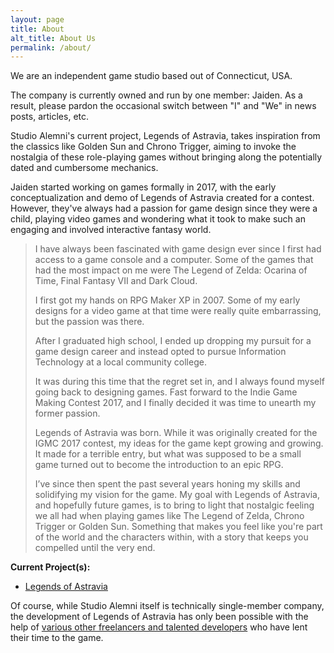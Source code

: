 ```yaml
---
layout: page
title: About
alt_title: About Us
permalink: /about/
---
```


We are an independent game studio based out of Connecticut, USA.

The company is currently owned and run by one member: Jaiden. As a result, please pardon the occasional switch between "I" and "We" in news posts, articles, etc. 

Studio Alemni's current project, Legends of Astravia, takes inspiration from the classics like Golden Sun and Chrono Trigger, aiming to invoke the nostalgia of these role-playing games without bringing along the potentially dated and cumbersome mechanics. 

Jaiden started working on games formally in 2017, with the early conceptualization and demo of Legends of Astravia created for a contest. However, they've always had a passion for game design since they were a child, playing video games and wondering what it took to make such an engaging and involved interactive fantasy world. 

> I have always been fascinated with game design ever since I first had access to a game console and a computer. Some of the games that had the most impact on me were The Legend of Zelda: Ocarina of Time, Final Fantasy VII and Dark Cloud.
>
> I first got my hands on RPG Maker XP in 2007. Some of my early designs for a video game at that time were really quite embarrassing, but the passion was there.
>
> After I graduated high school, I ended up dropping my pursuit for a game design career and instead opted to pursue Information Technology at a local community college.
>
> It was during this time that the regret set in, and I always found myself going back to designing games. Fast forward to the Indie Game Making Contest 2017, and I finally decided it was time to unearth my former passion.
>
> Legends of Astravia was born. While it was originally created for the IGMC 2017 contest, my ideas for the game kept growing and growing. It made for a terrible entry, but what was supposed to be a small game turned out to become the introduction to an epic RPG.
>
> I’ve since then spent the past several years honing my skills and solidifying my vision for the game. My goal with Legends of Astravia, and hopefully future games, is to bring to light that nostalgic feeling we all had when playing games like The Legend of Zelda, Chrono Trigger or Golden Sun. Something that makes you feel like you're part of the world and the characters within, with a story that keeps you compelled until the very end.

**Current Project(s):**
- [Legends of Astravia](/games/legends-of-astravia)

Of course, while Studio Alemni itself is technically single-member company, the development of Legends of Astravia has only been possible with the help of [various other freelancers and talented developers]() who have lent their time to the game.